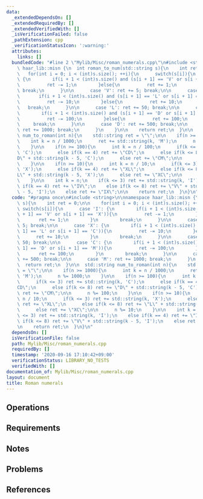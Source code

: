 ```yaml
---
data:
  _extendedDependsOn: []
  _extendedRequiredBy: []
  _extendedVerifiedWith: []
  _isVerificationFailed: false
  _pathExtension: cpp
  _verificationStatusIcon: ':warning:'
  attributes:
    links: []
  bundledCode: "#line 2 \"Mylib/Misc/roman_numerals.cpp\"\n#include <string>\n\nnamespace\
    \ haar_lib::misn {\n  int roman_to_num(std::string s){\n    int ret = 0;\n\n \
    \   for(int i = 0; i < (int)s.size(); ++i){\n      switch(s[i]){\n      case 'I':\
    \ {\n        if(i + 1 < (int)s.size() and (s[i + 1] == 'V' or s[i + 1] == 'X')){\n\
    \          ret -= 1;\n        }else{\n          ret += 1;\n        }\n       \
    \ break;\n      }\n\n      case 'V': ret += 5; break;\n\n      case 'X': {\n \
    \       if(i + 1 < (int)s.size() and (s[i + 1] == 'L' or s[i + 1] == 'C')){\n\
    \          ret -= 10;\n        }else{\n          ret += 10;\n        }\n     \
    \   break;\n      }\n\n      case 'L': ret += 50; break;\n\n      case 'C': {\n\
    \        if(i + 1 < (int)s.size() and (s[i + 1] == 'D' or s[i + 1] == 'M')){\n\
    \          ret -= 100;\n        }else{\n          ret += 100;\n        }\n   \
    \     break;\n      }\n\n      case 'D': ret += 500; break;\n\n      case 'M':\
    \ ret += 1000; break;\n      }\n    }\n\n    return ret;\n  }\n\n  std::string\
    \ num_to_roman(int n){\n    std::string ret = \"\";\n\n    if(n >= 1000){\n  \
    \    int k = n / 1000;\n      ret += std::string(k, 'M');\n      n %= 1000;\n\
    \    }\n\n    if(n >= 100){\n      int k = n / 100;\n      if(k <= 3) ret += std::string(k,\
    \ 'C');\n      else if(k == 4) ret += \"CD\";\n      else if(k <= 8) ret += \"\
    D\" + std::string(k - 5, 'C');\n      else ret += \"CM\";\n\n      n %= 100;\n\
    \    }\n\n    if(n >= 10){\n      int k = n / 10;\n      if(k <= 3) ret += std::string(k,\
    \ 'X');\n      else if(k == 4) ret += \"XL\";\n      else if(k <= 8) ret += \"\
    L\" + std::string(k - 5, 'X');\n      else ret += \"XC\";\n\n      n %= 10;\n\
    \    }\n\n    int k = n;\n    if(k <= 3) ret += std::string(k, 'I');\n    else\
    \ if(k == 4) ret += \"IV\";\n    else if(k <= 8) ret += \"V\" + std::string(k\
    \ - 5, 'I');\n    else ret += \"IX\";\n\n    return ret;\n  }\n}\n"
  code: "#pragma once\n#include <string>\n\nnamespace haar_lib::misn {\n  int roman_to_num(std::string\
    \ s){\n    int ret = 0;\n\n    for(int i = 0; i < (int)s.size(); ++i){\n     \
    \ switch(s[i]){\n      case 'I': {\n        if(i + 1 < (int)s.size() and (s[i\
    \ + 1] == 'V' or s[i + 1] == 'X')){\n          ret -= 1;\n        }else{\n   \
    \       ret += 1;\n        }\n        break;\n      }\n\n      case 'V': ret +=\
    \ 5; break;\n\n      case 'X': {\n        if(i + 1 < (int)s.size() and (s[i +\
    \ 1] == 'L' or s[i + 1] == 'C')){\n          ret -= 10;\n        }else{\n    \
    \      ret += 10;\n        }\n        break;\n      }\n\n      case 'L': ret +=\
    \ 50; break;\n\n      case 'C': {\n        if(i + 1 < (int)s.size() and (s[i +\
    \ 1] == 'D' or s[i + 1] == 'M')){\n          ret -= 100;\n        }else{\n   \
    \       ret += 100;\n        }\n        break;\n      }\n\n      case 'D': ret\
    \ += 500; break;\n\n      case 'M': ret += 1000; break;\n      }\n    }\n\n  \
    \  return ret;\n  }\n\n  std::string num_to_roman(int n){\n    std::string ret\
    \ = \"\";\n\n    if(n >= 1000){\n      int k = n / 1000;\n      ret += std::string(k,\
    \ 'M');\n      n %= 1000;\n    }\n\n    if(n >= 100){\n      int k = n / 100;\n\
    \      if(k <= 3) ret += std::string(k, 'C');\n      else if(k == 4) ret += \"\
    CD\";\n      else if(k <= 8) ret += \"D\" + std::string(k - 5, 'C');\n      else\
    \ ret += \"CM\";\n\n      n %= 100;\n    }\n\n    if(n >= 10){\n      int k =\
    \ n / 10;\n      if(k <= 3) ret += std::string(k, 'X');\n      else if(k == 4)\
    \ ret += \"XL\";\n      else if(k <= 8) ret += \"L\" + std::string(k - 5, 'X');\n\
    \      else ret += \"XC\";\n\n      n %= 10;\n    }\n\n    int k = n;\n    if(k\
    \ <= 3) ret += std::string(k, 'I');\n    else if(k == 4) ret += \"IV\";\n    else\
    \ if(k <= 8) ret += \"V\" + std::string(k - 5, 'I');\n    else ret += \"IX\";\n\
    \n    return ret;\n  }\n}\n"
  dependsOn: []
  isVerificationFile: false
  path: Mylib/Misc/roman_numerals.cpp
  requiredBy: []
  timestamp: '2020-09-16 17:10:42+09:00'
  verificationStatus: LIBRARY_NO_TESTS
  verifiedWith: []
documentation_of: Mylib/Misc/roman_numerals.cpp
layout: document
title: Roman numerals
---
```


## Operations

## Requirements

## Notes

## Problems

## References

